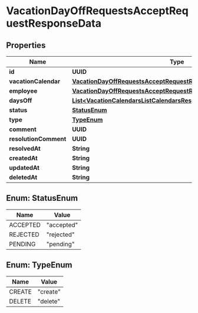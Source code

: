 

# VacationDayOffRequestsAcceptRequestResponseData


## Properties

| Name | Type | Description | Notes |
|------------ | ------------- | ------------- | -------------|
|**id** | **UUID** |  |  [optional] |
|**vacationCalendar** | [**VacationDayOffRequestsAcceptRequestResponseDataVacationCalendar**](VacationDayOffRequestsAcceptRequestResponseDataVacationCalendar.md) |  |  [optional] |
|**employee** | [**VacationDayOffRequestsAcceptRequestResponseDataEmployee**](VacationDayOffRequestsAcceptRequestResponseDataEmployee.md) |  |  [optional] |
|**daysOff** | [**List&lt;VacationCalendarsListCalendarsResponseDataInnerDaysOffInner&gt;**](VacationCalendarsListCalendarsResponseDataInnerDaysOffInner.md) |  |  [optional] |
|**status** | [**StatusEnum**](#StatusEnum) |  |  [optional] |
|**type** | [**TypeEnum**](#TypeEnum) |  |  [optional] |
|**comment** | **UUID** |  |  [optional] |
|**resolutionComment** | **UUID** |  |  [optional] |
|**resolvedAt** | **String** |  |  [optional] |
|**createdAt** | **String** |  |  [optional] |
|**updatedAt** | **String** |  |  [optional] |
|**deletedAt** | **String** |  |  [optional] |



## Enum: StatusEnum

| Name | Value |
|---- | -----|
| ACCEPTED | &quot;accepted&quot; |
| REJECTED | &quot;rejected&quot; |
| PENDING | &quot;pending&quot; |



## Enum: TypeEnum

| Name | Value |
|---- | -----|
| CREATE | &quot;create&quot; |
| DELETE | &quot;delete&quot; |



